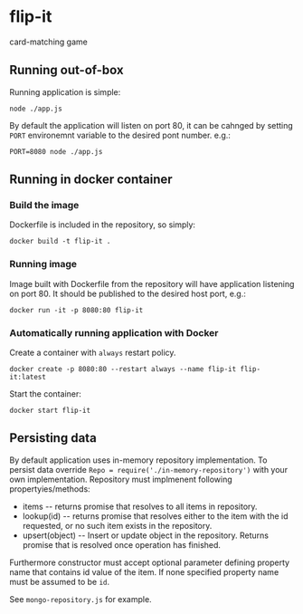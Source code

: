 # flip-it
card-matching game

## Running out-of-box

Running application is simple:

```
node ./app.js
```

By default the application will listen on port 80, it can be cahnged by setting `PORT` environemnt variable to the desired pont number. e.g.:

```
PORT=8080 node ./app.js
```


## Running in docker container

### Build the image

Dockerfile is included in the repository, so simply:

```
docker build -t flip-it .
```

### Running image

Image built with Dockerfile from the repository will have application listening on port 80. It should be published to the desired host port, e.g.:

```
docker run -it -p 8080:80 flip-it
```

### Automatically running application with Docker

Create a container with `always` restart policy.

```
docker create -p 8080:80 --restart always --name flip-it flip-it:latest
```

Start the container:
```
docker start flip-it
```

## Persisting data

By default application uses in-memory repository implementation. To persist data override `Repo = require('./in-memory-repository')` with your own implementation.
Repository must implmenent following propertyies/methods:

* items -- returns promise that resolves to all items in repository.
* lookup(id) -- returns promise that resolves either to the item with the id requested, or no such item exists in the repository.
* upsert(object) -- Insert or update object in the repository. Returns promise that is resolved once operation has finished.

Furthermore constructor must accept optional parameter defining property name that contains id value of the item. If none specified property name must be assumed to be `id`.

See `mongo-repository.js` for example.






